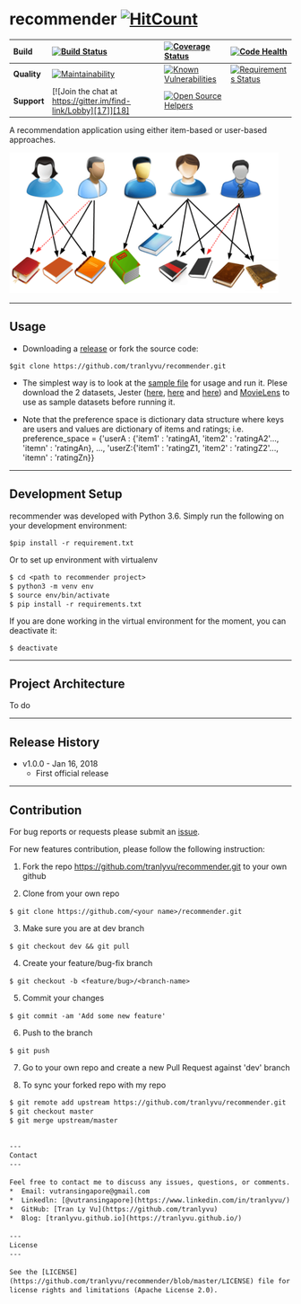 # **recommender** [![HitCount][1]][2] 

[1]: http://hits.dwyl.io/tranlyvu/recommender.svg
[2]: http://hits.dwyl.io/tranlyvu/recommender

| Build | [![Build Status][3]][4] | [![Coverage Status][5]][6] | [![Code Health][9]][10] | 
| :--- | :--- | :---  | :--- |
| **Quality** | [![Maintainability][13]][14] | [![Known Vulnerabilities][15]][16] | [![Requirements Status][19]][20] |
| **Support** | [![Join the chat at https://gitter.im/find-link/Lobby][17]][18] | [![Open Source Helpers][7]][8] |  |

[3]: https://travis-ci.org/tranlyvu/recommender.svg?branch=dev
[4]: https://travis-ci.org/tranlyvu/recommender
[5]:https://coveralls.io/repos/github/tranlyvu/recommender/badge.svg?branch=dev
[6]: https://coveralls.io/github/tranlyvu/recommender?branch=dev
[9]: https://landscape.io/github/tranlyvu/recommender/dev/landscape.svg?style=flat
[10]: https://landscape.io/github/tranlyvu/recommender/dev

[13]: https://api.codeclimate.com/v1/badges/de05d6acb8cd3b11aa0c/maintainability
[14]: https://codeclimate.com/github/tranlyvu/recommender/maintainability

[15]: https://snyk.io/test/github/tranlyvu/wiki-link/badge.svg
[16]: https://snyk.io/test/github/tranlyvu/Wiki-link

[19]: https://requires.io/github/tranlyvu/recommender/requirements.svg?branch=dev
[20]: https://requires.io/github/tranlyvu/recommender/requirements/?branch=dev

[17]: https://badges.gitter.im/gitterHQ/gitter.png
[18]: https://gitter.im/recommender-engine
[7]: https://www.codetriage.com/tranlyvu/recommender/badges/users.svg
[8]: https://www.codetriage.com/tranlyvu/recommender

A recommendation application using either item-based or user-based approaches.

<img src="img/recommender.png" width="480" alt="Combined Image" />

---
Usage
---

- Downloading a [release](https://github.com/tranlyvu/recommender/releases) or fork the source code: 

```
$git clone https://github.com/tranlyvu/recommender.git
```

- The simplest way is to look at the [sample file](https://github.com/tranlyvu/recommender/tree/master/sample) for usage and run it. Plese download the 2 datasets, Jester ([here](http://goldberg.berkeley.edu/jester-data/jester-data-1.zip), [here](http://goldberg.berkeley.edu/jester-data/jester-data-2.zip) and [here](http://goldberg.berkeley.edu/jester-data/jester-data-3.zip)) and [MovieLens](http://files.grouplens.org/datasets/movielens/ml-10m.zip) to use as sample datasets before running it.

- Note that the preference space is dictionary data structure where keys are users and values are dictionary of items and ratings; i.e. preference_space = {'userA : {'item1' : 'ratingA1, 'item2' : 'ratingA2'..., 'itemn' : 'ratingAn}, ..., 'userZ:{'item1' : 'ratingZ1, 'item2' : 'ratingZ2'..., 'itemn' : 'ratingZn}}

---
Development Setup
---

recommender was developed with Python 3.6. Simply run the following on your development environment:

```
$pip install -r requirement.txt
```
Or to set up environment with virtualenv

```
$ cd <path to recommender project>
$ python3 -m venv env
$ source env/bin/activate
$ pip install -r requirements.txt
```

If you are done working in the virtual environment for the moment, you can deactivate it:

```
$ deactivate
```

---
Project Architecture
---

To do

---
Release History
---

* v1.0.0 - Jan 16, 2018
	* First official release

---
Contribution
---

For bug reports or requests please submit an [issue](https://github.com/tranlyvu/recommender/issues).

For new features contribution, please follow the following instruction:

1. Fork the repo https://github.com/tranlyvu/recommender.git to your own github

2. Clone from your own repo

`$ git clone https://github.com/<your name>/recommender.git`

3. Make sure you are at dev branch 

`$ git checkout dev && git pull`

4. Create your feature/bug-fix branch

`$ git checkout -b <feature/bug>/<branch-name>`

5. Commit your changes 

`$ git commit -am 'Add some new feature'`

6. Push to the branch 

`$ git push`

7. Go to your own repo and create a new Pull Request against 'dev' branch

8. To sync your forked repo with my repo

```
$ git remote add upstream https://github.com/tranlyvu/recommender.git
$ git checkout master
$ git merge upstream/master
```
```

---
Contact
---

Feel free to contact me to discuss any issues, questions, or comments.
*  Email: vutransingapore@gmail.com
*  Linkedln: [@vutransingapore](https://www.linkedin.com/in/tranlyvu/)
*  GitHub: [Tran Ly Vu](https://github.com/tranlyvu)
*  Blog: [tranlyvu.github.io](https://tranlyvu.github.io/)

---
License
---

See the [LICENSE](https://github.com/tranlyvu/recommender/blob/master/LICENSE) file for license rights and limitations (Apache License 2.0).


